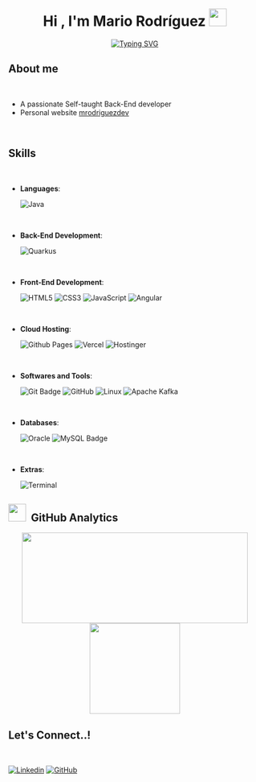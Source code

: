 <h1 align="center"><b>Hi , I'm Mario Rodríguez </b><img src="https://media.giphy.com/media/hvRJCLFzcasrR4ia7z/giphy.gif" width="35"></h1>

<p align="center">
  <a href="https://git.io/typing-svg"><img src="https://readme-typing-svg.demolab.com?font=Fira+Code&pause=600&random=false&width=435&lines=Self-taught+Back-End+Developer%2C;Systems+Engineer%2C;Active+Learner%2FResearcher%2C;Love+to+learn+new+stuffs...+%E2%9D%A4%EF%B8%8F" alt="Typing SVG" /></a>
</p>

## **About me**

<br>

- A passionate Self-taught Back-End developer
- Personal website [mrodriguezdev](https://www.mrodriguez.tech)

<br>

## <b> Skills</b>
<br>

<p align="center">

- **Languages**:

  ![Java](https://img.shields.io/badge/Java-ED8B00?style=for-the-badge&logo=openjdk&logoColor=white)

<br>

- **Back-End Development**:
  
  ![Quarkus](https://img.shields.io/badge/Quarkus-4695EB?style=for-the-badge&logo=quarkus&logoColor=white)

<br>
    
- **Front-End Development**:

   ![HTML5](https://img.shields.io/badge/HTML5%20-%23E34F26.svg?style=for-the-badge&logo=html5&logoColor=white)
   ![CSS3](https://img.shields.io/badge/CSS%20-%231572B6.svg?style=for-the-badge&logo=css3&logoColor=white)
   ![JavaScript](https://img.shields.io/badge/JavaScript%20-%23F7DF1E.svg?style=for-the-badge&logo=javascript&logoColor=black)
   ![Angular](https://img.shields.io/badge/Angular-0F0F11?style=for-the-badge&logo=angular&logoColor=white)

<br>

- **Cloud Hosting**:

    ![Github Pages](https://img.shields.io/badge/GitHub%20Pages-%23327FC7.svg?style=for-the-badge&logo=github&logoColor=white)
    ![Vercel](https://img.shields.io/badge/Vercel-black?style=for-the-badge&logo=Vercel&logoColor=white)
    ![Hostinger](https://img.shields.io/badge/Hostinger-673DE6?style=for-the-badge&logo=hostinger&logoColor=white)
    
<br>

- **Softwares and Tools**:

    ![Git Badge](https://img.shields.io/badge/Git-F05032?style=for-the-badge&logo=git&logoColor=white)
    ![GitHub](https://img.shields.io/badge/github-%23121011.svg?style=for-the-badge&logo=github&logoColor=white)
    ![Linux](https://img.shields.io/badge/Linux-FCC624?style=for-the-badge&logo=linux&logoColor=black)
    ![Apache Kafka](https://img.shields.io/badge/Apache%20Kafka-231F20?style=for-the-badge&logo=apachekafka&logoColor=white)

<br>

- **Databases**:

    ![Oracle](https://img.shields.io/badge/Oracle-F80000?style=for-the-badge&logo=oracle&logoColor=white)
    ![MySQL Badge](https://img.shields.io/badge/MySQL-4479A1?style=for-the-badge&logo=mysql&logoColor=white)

<br>

- **Extras**:

    ![Terminal](https://img.shields.io/badge/Terminal-%23054020?style=for-the-badge&logo=gnu-bash&logoColor=white)

</p>


## <img src="https://media.giphy.com/media/iY8CRBdQXODJSCERIr/giphy.gif" width="35"> &nbsp;GitHub Analytics

<div align="center">
<a href="https://github.com/mrodriguezdev">
  <img height="180em" src="https://github-readme-stats-eight-theta.vercel.app/api?username=mrodriguezdev&show_icons=true&theme=algolia&include_all_commits=true&count_private=true&title_color=7A7ADB&icon_color=2234AE&text_color=D3D3D3&bg_color=0,000000,130F40" width="450""/>
  <img height="180em" src="https://github-readme-stats-eight-theta.vercel.app/api/top-langs/?username=mrodriguezdev&layout=compact&langs_count=8&theme=algolia"/>
</a>
</div>

## <b> Let's Connect..!</b>
<br>

[![Linkedin](https://img.shields.io/badge/LinkedIn-0077B5?style=for-the-badge&logo=linkedin&logoColor=white)](https://www.linkedin.com/in/mario-rodríguez-guzmán)
[![GitHub](https://img.shields.io/badge/GitHub-100000?style=for-the-badge&logo=github&logoColor=white)](https://github.com/mrodriguezdev)
